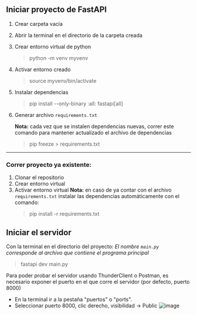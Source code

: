 ## Iniciar proyecto de FastAPI

1) Crear carpeta vacía
2) Abrir la terminal en el directorio de la carpeta creada
3) Crear entorno virtual de python
    > python -m venv myvenv
4) Activar entorno creado
    > source myvenv/bin/activate
5) Instalar dependencias
    > pip install --only-binary :all: fastapi[all]
6) Generar archivo `requirements.txt` 

    **Nota:** cada vez que se instalen dependencias nuevas, correr este comando para mantener actualizado el archivo de dependencias
    > pip freeze > requirements.txt

---
### Correr proyecto ya existente:
1) Clonar el repositorio
2) Crear entorno virtual
3) Activar entorno virtual 
**Nota:** en caso de ya contar con el archivo  `requirements.txt` instalar las dependencias automáticamente con el comando:
    > pip install -r requirements.txt

## Iniciar el servidor 
Con la terminal en el directorio del proyecto: _El nombre `main.py` corresponde al archivo que contiene el programa principal_
> fastapi dev main.py

Para poder probar el servidor usando ThunderClient o Postman, es necesario exponer el puerto en el que corre el servidor (por defecto, puerto 8000)
- En la terminal ir a la pestaña "puertos" o "ports".
- Seleccionar puerto 8000, clic derecho, visibilidad -> Public
    ![image](https://github.com/user-attachments/assets/f379f55f-1d06-4a47-b5ca-7a2b40acea83)